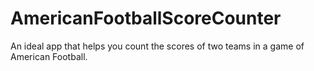 # AmericanFootballScoreCounter

An ideal app that helps you count the scores of two teams in a game of American Football.
